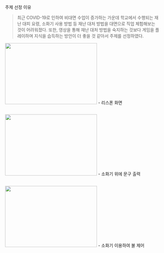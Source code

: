 주제 선정 이유
> 최근 COVID-19로 인하여 비대면 수업이 증가하는 가운데 학교에서 수행되는 재난 대피 요령, 소화기 사용 방법 등 재난 대처 방법을 대면으로 직업 체험해보는 것이 어려워졌다.
> 또한, 영상을 통해 재난 대처 방법을 숙지하는 것보다 게임을 플레이하며 지식을 습득하는 방안이 더 좋을 것 같아서 주제를 선정하였다.

  
<img src="https://user-images.githubusercontent.com/97296843/150722534-e72cef2b-1773-480b-bfdc-0cee3890afce.png" width="300" height="200">
- 리스폰 화면

##
<img src="https://user-images.githubusercontent.com/97296843/150719263-51340a77-0cde-4a0b-b330-8da0307a3794.png" width="300" height="200">
- 소화기 위에 문구 출력


##
<img src="https://user-images.githubusercontent.com/97296843/150719293-bbe105a9-a670-4589-9d53-84e04f1c9f15.png" width="300" height="200">
- 소화기 이용하여 불 제어
